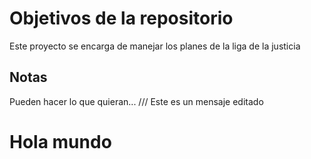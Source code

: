 # Objetivos de la repositorio

Este proyecto se encarga de manejar los planes de la liga de la justicia


## Notas
Pueden hacer lo que quieran...
///
Este es un mensaje editado

# Hola mundo
